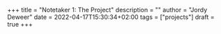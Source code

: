 +++
title = "Notetaker 1: The Project"
description = ""
author = "Jordy Deweer"
date = 2022-04-17T15:30:34+02:00
tags = ["projects"]
draft = true
+++
